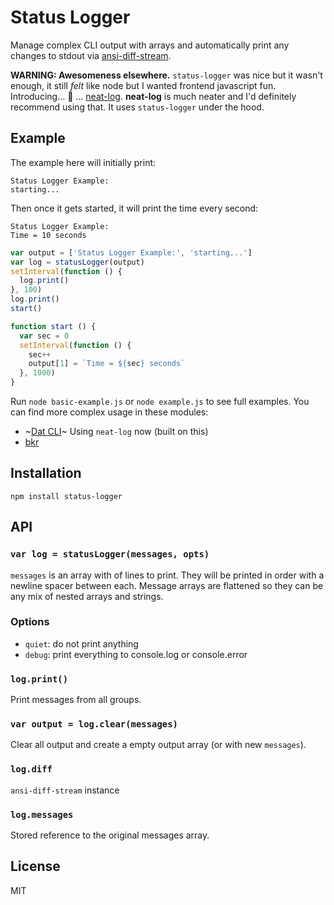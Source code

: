 # Status Logger

Manage complex CLI output with arrays and automatically print any changes to stdout via [ansi-diff-stream](https://github.com/mafintosh/ansi-diff-stream).

**WARNING: Awesomeness elsewhere.** `status-logger` was nice but it wasn't enough, it still *felt* like node but I wanted frontend javascript fun. Introducing... 🥁  ... [neat-log](https://github.com/joehand/neat-log). **neat-log** is much neater and I'd definitely recommend using that. It uses `status-logger` under the hood.

## Example

The example here will initially print:

```
Status Logger Example:
starting...
```

Then once it gets started, it will print the time every second:

```
Status Logger Example:
Time = 10 seconds
```

```js
var output = ['Status Logger Example:', 'starting...']
var log = statusLogger(output)
setInterval(function () {
  log.print()
}, 100)
log.print()
start()

function start () {
  var sec = 0
  setInterval(function () {
    sec++
    output[1] = `Time = ${sec} seconds`
  }, 1000)
}
```

Run `node basic-example.js` or `node example.js` to see full examples. You can find more complex usage in these modules:

* ~[Dat CLI](https://github.com/datproject/dat)~ Using `neat-log` now (built on this)
* [bkr](https://github.com/beakerbrowser/bkr/)

## Installation

```
npm install status-logger
```

## API

### `var log = statusLogger(messages, opts)`

`messages` is an array with of lines to print. They will be printed in order with a newline spacer between each. Message arrays are flattened so they can be any mix of nested arrays and strings.

### Options

* `quiet`: do not print anything
* `debug`: print everything to console.log or console.error

### `log.print()`

Print messages from all groups.

### `var output = log.clear(messages)`

Clear all output and create a empty output array (or with new `messages`).

### `log.diff`

`ansi-diff-stream` instance

### `log.messages`

Stored reference to the original messages array.

## License

MIT
